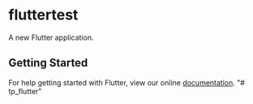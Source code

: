 # fluttertest

A new Flutter application.

## Getting Started

For help getting started with Flutter, view our online
[documentation](https://flutter.io/).
"# tp_flutter" 
